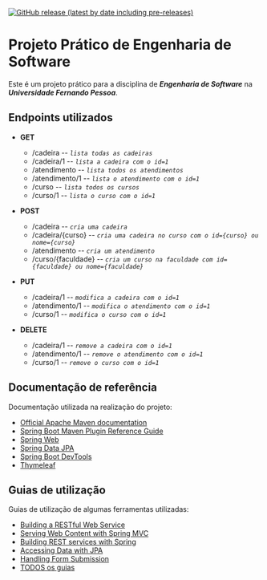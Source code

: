 [![GitHub release (latest by date including pre-releases)](https://img.shields.io/github/v/release/RetlavSource/ESOF_Projecto?color=green&include_prereleases&label=%C3%BAltima%20vers%C3%A3o&style=plastic)](https://github.com/RetlavSource/ESOF_Project/releases)

# Projeto Prático de Engenharia de Software

Este é um projeto prático para a disciplina de  ***Engenharia de Software*** na ***Universidade Fernando Pessoa***.

## Endpoints utilizados
*   **GET**
    *   /cadeira -- *`lista todas as cadeiras`*
    *   /cadeira/1 -- *`lista a cadeira com o id=1`*
    *   /atendimento -- *`lista todos os atendimentos`*
    *   /atendimento/1 -- *`lista o atendimento com o id=1`*
    *   /curso -- *`lista todos os cursos`*
    *   /curso/1 -- *`lista o curso com o id=1`*

*   **POST**
    *   /cadeira -- *`cria uma cadeira`*
    *   /cadeira/{curso} -- *`cria uma cadeira no curso com o id={curso} ou nome={curso}`*
    *   /atendimento -- *`cria um atendimento`*
    *   /curso/{faculdade} -- *`cria um curso na faculdade com id={faculdade} ou nome={faculdade}`*

*   **PUT**
    *   /cadeira/1 -- *`modifica a cadeira com o id=1`*
    *   /atendimento/1 -- *`modifica o atendimento com o id=1`*
    *   /curso/1 -- *`modifica o curso com o id=1`*
    
*   **DELETE**
    *   /cadeira/1 -- *`remove a cadeira com o id=1`*
    *   /atendimento/1 -- *`remove o atendimento com o id=1`*
    *   /curso/1 -- *`remove o curso com o id=1`*

## Documentação de referência
Documentação utilizada na realização do projeto:
*   [Official Apache Maven documentation](https://maven.apache.org/guides/index.html)
*   [Spring Boot Maven Plugin Reference Guide](https://docs.spring.io/spring-boot/docs/2.2.0.RELEASE/maven-plugin/)
*   [Spring Web](https://docs.spring.io/spring-boot/docs/2.2.0.RELEASE/reference/htmlsingle/#boot-features-developing-web-applications)
*   [Spring Data JPA](https://docs.spring.io/spring-boot/docs/2.2.0.RELEASE/reference/htmlsingle/#boot-features-jpa-and-spring-data)
*   [Spring Boot DevTools](https://docs.spring.io/spring-boot/docs/2.2.0.RELEASE/reference/htmlsingle/#using-boot-devtools)
*   [Thymeleaf](https://docs.spring.io/spring-boot/docs/{bootVersion}/reference/htmlsingle/#boot-features-spring-mvc-template-engines)

## Guias de utilização
Guias de utilização de algumas ferramentas utilizadas:

*   [Building a RESTful Web Service](https://spring.io/guides/gs/rest-service/)
*   [Serving Web Content with Spring MVC](https://spring.io/guides/gs/serving-web-content/)
*   [Building REST services with Spring](https://spring.io/guides/tutorials/bookmarks/)
*   [Accessing Data with JPA](https://spring.io/guides/gs/accessing-data-jpa/)
*   [Handling Form Submission](https://spring.io/guides/gs/handling-form-submission/)
*   [TODOS os guias](https://spring.io/guides/)